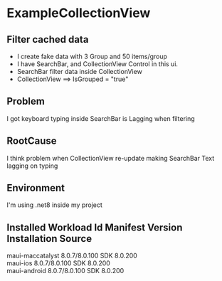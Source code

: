 # ExampleCollectionView

## Filter cached data
- I create fake data with 3 Group and 50 items/group
- I have SearchBar, and CollectionView Control in this ui.
- SearchBar filter data inside CollectionView
- CollectionView ==> IsGrouped = "true"
## Problem 
I got keyboard typing inside SearchBar is Lagging when filtering
## RootCause
I think problem when CollectionView re-update making SearchBar Text lagging on typing

## Environment
I'm using .net8 inside my project

Installed Workload Id      Manifest Version      Installation Source
--------------------------------------------------------------------
maui-maccatalyst           8.0.7/8.0.100         SDK 8.0.200        
maui-ios                   8.0.7/8.0.100         SDK 8.0.200        
maui-android               8.0.7/8.0.100         SDK 8.0.200        
